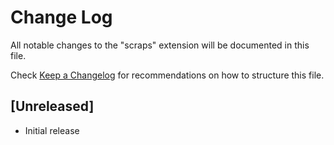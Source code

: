 # Change Log

All notable changes to the "scraps" extension will be documented in this file.

Check [Keep a Changelog](http://keepachangelog.com/) for recommendations on how to structure this file.

## [Unreleased]

- Initial release
